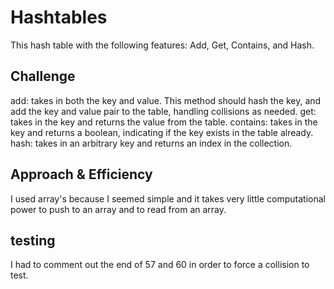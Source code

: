 # Hashtables
This hash table with the following features: Add, Get, Contains, and Hash. 

## Challenge
add: takes in both the key and value. This method should hash the key, and add the key and value pair to the table, handling collisions as needed.
get: takes in the key and returns the value from the table.
contains: takes in the key and returns a boolean, indicating if the key exists in the table already.
hash: takes in an arbitrary key and returns an index in the collection.

## Approach & Efficiency
I used array's because I seemed simple and it takes very little computational power to push to an array and to read from an array. 

## testing
I had to comment out the end of 57 and 60 in order to force a collision to test. 